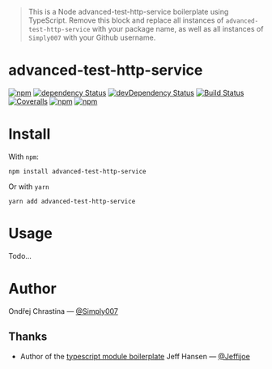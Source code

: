 > This is a Node advanced-test-http-service boilerplate using TypeScript. 
> Remove this block and replace all instances of `advanced-test-http-service` with your package name, as well as all instances of `Simply007` with your Github username.

# advanced-test-http-service

[![npm](https://img.shields.io/npm/v/advanced-test-http-service.svg?maxAge=1000)](https://www.npmjs.com/package/advanced-test-http-service)
[![dependency Status](https://img.shields.io/david/Simply007/advanced-test-http-service.svg?maxAge=1000)](https://david-dm.org/Simply007/advanced-test-http-service)
[![devDependency Status](https://img.shields.io/david/dev/Simply007/advanced-test-http-service.svg?maxAge=1000)](https://david-dm.org/Simply007/advanced-test-http-service)
[![Build Status](https://img.shields.io/travis/Simply007/advanced-test-http-service.svg?maxAge=1000)](https://travis-ci.org/Simply007/advanced-test-http-service)
[![Coveralls](https://img.shields.io/coveralls/Simply007/advanced-test-http-service.svg?maxAge=1000)](https://coveralls.io/github/Simply007/advanced-test-http-service)
[![npm](https://img.shields.io/npm/dt/advanced-test-http-service.svg?maxAge=1000)](https://www.npmjs.com/package/advanced-test-http-service)
[![npm](https://img.shields.io/npm/l/advanced-test-http-service.svg?maxAge=1000)](https://github.com/Simply007/advanced-test-http-service/blob/master/LICENSE.md)

# Install

With `npm`:

```
npm install advanced-test-http-service
```

Or with `yarn`

```
yarn add advanced-test-http-service
```

# Usage

Todo...

# Author

Ondřej Chrastina — [@Simply007](https://twitter.com/Simply007)

## Thanks

- Author of the [typescript module boilerplate](https://github.com/jeffijoe/ts-module-boilerplate) Jeff Hansen — [@Jeffijoe](https://twitter.com/Jeffijoe)